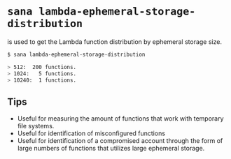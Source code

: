 # `sana lambda-ephemeral-storage-distribution`

is used to get the Lambda function distribution by ephemeral storage size.

```sh
$ sana lambda-ephemeral-storage-distribution

> 512:  200 functions.
> 1024:   5 functions.
> 10240:  1 functions.
```

## Tips

- Useful for measuring the amount of functions that work with temporary file systems.
- Useful for identification of misconfigured functions
- Useful for identification of a compromised account through the form of large numbers of functions that utilizes large ephemeral storage.
